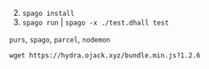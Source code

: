 2. `spago install`
3. `spago run` | `spago -x ./test.dhall test`

`purs`, `spago`, `parcel`, `nodemon`


`wget https://hydra.ojack.xyz/bundle.min.js?1.2.6`